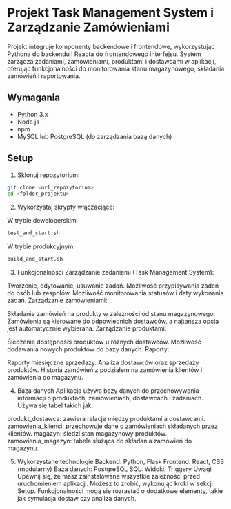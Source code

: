 # Projekt Task Management System i Zarządzanie Zamówieniami

Projekt integruje komponenty backendowe i frontendowe, wykorzystując Pythona do backendu i Reacta do frontendowego interfejsu. System zarządza zadaniami, zamówieniami, produktami i dostawcami w aplikacji, oferując funkcjonalności do monitorowania stanu magazynowego, składania zamówień i raportowania.

## Wymagania

- Python 3.x
- Node.js
- npm
- MySQL lub PostgreSQL (do zarządzania bazą danych)

## Setup

1. Sklonuj repozytorium:

```bash
git clone <url_repozytorium>
cd <folder_projektu>
```
   
2. Wykorzystaj skrypty włączacjące:

 W trybie deweloperskim
   ```bash
   test_and_start.sh
   ```
 W trybie produkcyjnym:
   ```bash
   build_and_start.sh
   ```

3. Funkcjonalności
Zarządzanie zadaniami (Task Management System):

Tworzenie, edytowanie, usuwanie zadań.
Możliwość przypisywania zadań do osób lub zespołów.
Możliwość monitorowania statusów i daty wykonania zadań.
Zarządzanie zamówieniami:

Składanie zamówień na produkty w zależności od stanu magazynowego.
Zamówienia są kierowane do odpowiednich dostawców, a najtańsza opcja jest automatycznie wybierana.
Zarządzanie produktami:

Śledzenie dostępności produktów u różnych dostawców.
Możliwość dodawania nowych produktów do bazy danych.
Raporty:

Raporty miesięczne sprzedaży.
Analiza dostawców oraz sprzedaży produktów.
Historia zamówień z podziałem na zamówienia klientów i zamówienia do magazynu.

4. Baza danych
Aplikacja używa bazy danych do przechowywania informacji o produktach, zamówieniach, dostawcach i zadaniach. Używa się tabel takich jak:

produkt_dostawca: zawiera relacje między produktami a dostawcami.
zamowienia_klienci: przechowuje dane o zamówieniach składanych przez klientów.
magazyn: śledzi stan magazynowy produktów.
zamowienia_magazyn: tabela służąca do składania zamówień do magazynu.


5. Wykorzystane technologie
Backend: Python, Flask
Frontend: React, CSS (modularny)
Baza danych: PostgreSQL
SQL: Widoki, Triggery
Uwagi
Upewnij się, że masz zainstalowane wszystkie zależności przed uruchomieniem aplikacji. Możesz to zrobić, wykonując kroki w sekcji Setup.
Funkcjonalności mogą się rozrastać o dodatkowe elementy, takie jak symulacja dostaw czy analiza danych.
